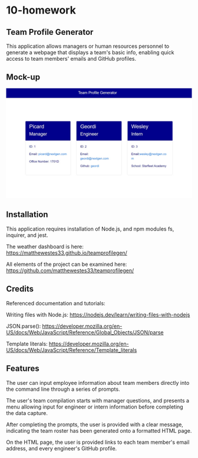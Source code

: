 # 10-homework

## Team Profile Generator

This application allows managers or human resources personnel to generate a webpage that displays a team's basic info, enabling quick access to team members' emails and GitHub profiles.

## Mock-up

![Team Profile Generator.](./images/tpg.jpg)

## Installation

This application requires installation of Node.js, and npm modules fs, inquirer, and jest. 

The weather dashboard is here: https://matthewestes33.github.io/teamprofilegen/

All elements of the project can be examined here: https://github.com/matthewestes33/teamprofilegen/

## Credits

Referenced documentation and tutorials:

Writing files with Node.js: https://nodejs.dev/learn/writing-files-with-nodejs

JSON.parse(): https://developer.mozilla.org/en-US/docs/Web/JavaScript/Reference/Global_Objects/JSON/parse

Template literals: https://developer.mozilla.org/en-US/docs/Web/JavaScript/Reference/Template_literals 


## Features

The user can input employee information about team members directly into the command line through a series of prompts.

The user's team compilation starts with manager questions, and presents a menu allowing input for engineer or intern information before completing the data capture. 

After completing the prompts, the user is provided with a clear message, indicating the team roster has been generated onto a formatted HTML page. 

On the HTML page, the user is provided links to each team member's email address, and every engineer's GitHub profile. 


